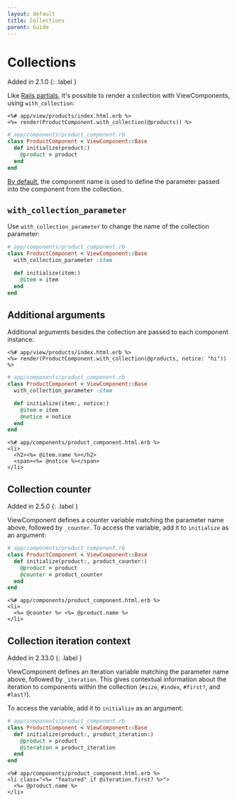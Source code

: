```yaml
---
layout: default
title: Collections
parent: Guide
---
```


# Collections

Added in 2.1.0
{: .label }

Like [Rails partials](https://guides.rubyonrails.org/layouts_and_rendering.html#rendering-collections), it's possible to render a collection with ViewComponents, using `with_collection`:

```erb
<%# app/view/products/index.html.erb %>
<%= render(ProductComponent.with_collection(@products)) %>
```

```ruby
# app/components/product_component.rb
class ProductComponent < ViewComponent::Base
  def initialize(product:)
    @product = product
  end
end
```

[By default](https://github.com/github/view_component/blob/89f8fab4609c1ef2467cf434d283864b3c754473/lib/view_component/base.rb#L249), the component name is used to define the parameter passed into the component from the collection.

## `with_collection_parameter`

Use `with_collection_parameter` to change the name of the collection parameter:

```ruby
# app/components/product_component.rb
class ProductComponent < ViewComponent::Base
  with_collection_parameter :item

  def initialize(item:)
    @item = item
  end
end
```

## Additional arguments

Additional arguments besides the collection are passed to each component instance:

```erb
<%# app/view/products/index.html.erb %>
<%= render(ProductComponent.with_collection(@products, notice: "hi")) %>
```

```ruby
# app/components/product_component.rb
class ProductComponent < ViewComponent::Base
  with_collection_parameter :item

  def initialize(item:, notice:)
    @item = item
    @notice = notice
  end
end
```

```erb
<%# app/components/product_component.html.erb %>
<li>
  <h2><%= @item.name %></h2>
  <span><%= @notice %></span>
</li>
```

## Collection counter

Added in 2.5.0
{: .label }

ViewComponent defines a counter variable matching the parameter name above, followed by `_counter`. To access the variable, add it to `initialize` as an argument:

```ruby
# app/components/product_component.rb
class ProductComponent < ViewComponent::Base
  def initialize(product:, product_counter:)
    @product = product
    @counter = product_counter
  end
end
```

```erb
<%# app/components/product_component.html.erb %>
<li>
  <%= @counter %> <%= @product.name %>
</li>
```

## Collection iteration context

Added in 2.33.0
{: .label }

ViewComponent defines an iteration variable matching the parameter name above, followed by `_iteration`. This gives contextual information about the iteration to components within the collection (`#size`, `#index`, `#first?`, and `#last?`).

To access the variable, add it to `initialize` as an argument:

```ruby
# app/components/product_component.rb
class ProductComponent < ViewComponent::Base
  def initialize(product:, product_iteration:)
    @product = product
    @iteration = product_iteration
  end
end
```

```erb
<%# app/components/product_component.html.erb %>
<li class="<%= "featured" if @iteration.first? %>">
  <%= @product.name %>
</li>
```
